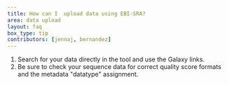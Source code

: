 ```yaml
---
title: How can I  upload data using EBI-SRA?
area: data upload
layout: faq
box_type: tip
contributors: [jennaj, bernandez]
---
```


1. Search for your data directly in the tool and use the Galaxy links.
2. Be sure to check your sequence data for correct quality score formats and the metadata "datatype" assignment.
